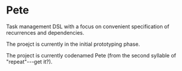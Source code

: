 # Pete


Task management DSL with a focus on convenient specification of recurrences and dependencies.

The proejct is currently in the initial prototyping phase.

The project is currently codenamed Pete (from the second syllable of "repeat"---get it?).
